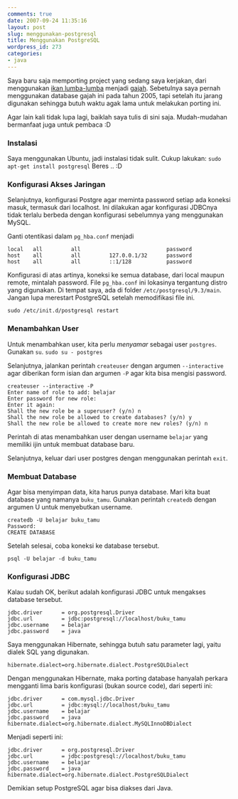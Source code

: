 ```yaml
---
comments: true
date: 2007-09-24 11:35:16
layout: post
slug: menggunakan-postgresql
title: Menggunakan PostgreSQL
wordpress_id: 273
categories:
- java
---
```


Saya baru saja memporting project yang sedang saya kerjakan, dari menggunakan [ikan lumba-lumba](http://www.mysql.org) menjadi [gajah](http://www.postgresql.org). Sebetulnya saya pernah menggunakan database gajah ini pada tahun 2005, tapi setelah itu jarang digunakan sehingga butuh waktu agak lama untuk melakukan porting ini. 

Agar lain kali tidak lupa lagi, baiklah saya tulis di sini saja. Mudah-mudahan bermanfaat juga untuk pembaca :D




### Instalasi


Saya menggunakan Ubuntu, jadi instalasi tidak sulit. Cukup lakukan:
`sudo apt-get install postgresql`
Beres .. :D




### Konfigurasi Akses Jaringan


Selanjutnya, konfigurasi Postgre agar meminta password setiap ada koneksi masuk, termasuk dari localhost. Ini dilakukan agar konfigurasi JDBCnya tidak terlalu berbeda dengan konfigurasi sebelumnya yang menggunakan MySQL.

Ganti otentikasi dalam `pg_hba.conf` menjadi 
    
```
local   all         all                           password
host    all         all         127.0.0.1/32      password
host    all         all         ::1/128           password
```

Konfigurasi di atas artinya, koneksi ke semua database, dari local maupun remote, mintalah password. File `pg_hba.conf` ini lokasinya tergantung distro yang digunakan. Di tempat saya, ada di folder `/etc/postgresql/9.3/main`. Jangan lupa merestart PostgreSQL setelah memodifikasi file ini. 
    
```
sudo /etc/init.d/postgresql restart
```

### Menambahkan User


Untuk menambahkan user, kita perlu _menyamar_ sebagai user `postgres`.  Gunakan `su`. 
`sudo su - postgres`

Selanjutnya, jalankan perintah `createuser` dengan argumen `--interactive` agar diberikan form isian dan argumen `-P` agar kita bisa mengisi password.
    
```
createuser --interactive -P
Enter name of role to add: belajar
Enter password for new role:
Enter it again:
Shall the new role be a superuser? (y/n) n
Shall the new role be allowed to create databases? (y/n) y
Shall the new role be allowed to create more new roles? (y/n) n 
```

Perintah di atas menambahkan user dengan username `belajar` yang memiliki ijin untuk membuat database baru. 

Selanjutnya, keluar dari user postgres dengan menggunakan perintah `exit`. 



### Membuat Database


Agar bisa menyimpan data, kita harus punya database. Mari kita buat database yang namanya `buku_tamu`. Gunakan perintah `createdb` dengan argumen U untuk menyebutkan username. 

    
```
createdb -U belajar buku_tamu
Password: 
CREATE DATABASE
```

Setelah selesai, coba koneksi ke database tersebut. 

`psql -U belajar -d buku_tamu`

### Konfigurasi JDBC


Kalau sudah OK, berikut adalah konfigurasi JDBC untuk mengakses database tersebut. 

    
```
jdbc.driver      = org.postgresql.Driver
jdbc.url         = jdbc:postgresql://localhost/buku_tamu
jdbc.username    = belajar
jdbc.password    = java
```



Saya menggunakan Hibernate, sehingga butuh satu parameter lagi, yaitu dialek SQL yang digunakan. 

`hibernate.dialect=org.hibernate.dialect.PostgreSQLDialect`

Dengan menggunakan Hibernate, maka porting database hanyalah perkara mengganti lima baris konfigurasi (bukan source code), dari seperti ini: 


    
```
jdbc.driver      = com.mysql.jdbc.Driver
jdbc.url         = jdbc:mysql://localhost/buku_tamu
jdbc.username    = belajar
jdbc.password    = java
hibernate.dialect=org.hibernate.dialect.MySQLInnoDBDialect
```



Menjadi seperti ini: 


    
```
jdbc.driver      = org.postgresql.Driver
jdbc.url         = jdbc:postgresql://localhost/buku_tamu
jdbc.username    = belajar
jdbc.password    = java
hibernate.dialect=org.hibernate.dialect.PostgreSQLDialect
```

Demikian setup PostgreSQL agar bisa diakses dari Java.
